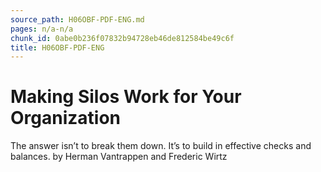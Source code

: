 ```yaml
---
source_path: H06OBF-PDF-ENG.md
pages: n/a-n/a
chunk_id: 0abe0b236f07832b94728eb46de812584be49c6f
title: H06OBF-PDF-ENG
---
```

# Making Silos Work for Your Organization

The answer isn’t to break them down. It’s to build in effective checks and balances. by Herman Vantrappen and Frederic Wirtz
